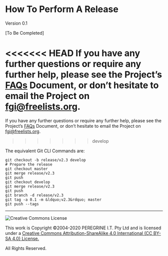 # How To Perform A Release

Version 0.1

[To Be Completed]

<<<<<<< HEAD
If you have any further questions or require any further help, please see the Project&rsquo;s [FAQs](FAQs.md) Document, or don&rsquo;t hesitate to email the Project on <fgi@freelists.org>.
=======
If you have any further questions or require any further help, please see the Project&rsquo;s [FAQs](https://github.com/Dulux-Oz/FGI/tree/master/Project_Documentation/FAQs.md) Document, or don&rsquo;t hesitate to email the Project on <fgi@freelists.org>.
>>>>>>> develop

The equivalent Git CLI Commands are:

~~~
git checkout -b release/v2.3 develop
# Prepare the release
git checkout master
git merge release/v2.3
git push
git checkout develop
git merge release/v2.3
git push
git branch -d release/v2.3
git tag -a 0.1 -m &ldquo;v2.3&rdquo; master
git push --tags
~~~

---

![Creative Commons License](https://i.creativecommons.org/l/by-sa/4.0/88x31.png "Creative Commons License")

This work is Copyright &copy;2004-2020 PEREGRINE I.T. Pty Ltd and is licensed under a [Creative Commons Attribution-ShareAlike 4.0 International (CC BY-SA 4.0) License.](https://creativecommons.org/licenses/by-sa/4.0/)

All Rights Reserved.

